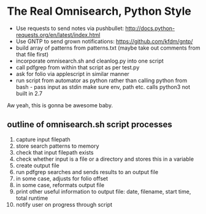 # The Real Omnisearch, Python Style

- Use requests to send notes via pushbullet: http://docs.python-requests.org/en/latest/index.html
- Use GNTP to send grown notifications: https://github.com/kfdm/gntp/
- build array of patterns from patterns.txt (maybe take out comments from that file first)
- incorporate omnisearch.sh and cleanlog.py into one script
- call pdfgrep from within that script as per test.py
- ask for folio via applescript in similar manner
- run script from automator as python rather than calling python from bash - pass input as stdin
make sure env, path etc. calls python3 not built in 2.7

Aw yeah, this is gonna be awesome baby.

## outline of omnisearch.sh script processes

1. capture input filepath
1. store search patterns to memory
1. check that input filepath exists
1. check whether input is a file or a directory and stores this in a variable
1. create output file
1. run pdfgrep searches and sends results to an output file
1. in some case, adjusts for folio offset
1. in some case, reformats output file
1. print other useful information to output file: date, filename, start time, total runtime
1. notify user on progress through script
